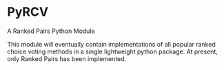 # PyRCV
A Ranked Pairs Python Module

This module will eventually contain implementations of all popular ranked choice voting methods in a single lightweight python package. At present, only Ranked Pairs has been implemented.
